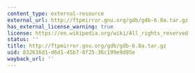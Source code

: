 ```yaml
---
content_type: external-resource
external_url: http://ftpmirror.gnu.org/gdb/gdb-6.8a.tar.gz
has_external_license_warning: true
license: https://en.wikipedia.org/wiki/All_rights_reserved
status: ''
title: http://ftpmirror.gnu.org/gdb/gdb-6.8a.tar.gz
uid: 832616d1-d6d1-45b7-8f25-36c199e9d95e
wayback_url: ''
---
```

